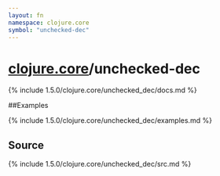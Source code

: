 ```yaml
---
layout: fn
namespace: clojure.core
symbol: "unchecked-dec"
---
```


# [clojure.core](../)/unchecked-dec

{% include 1.5.0/clojure.core/unchecked_dec/docs.md %}

##Examples

{% include 1.5.0/clojure.core/unchecked_dec/examples.md %}
## Source
{% include 1.5.0/clojure.core/unchecked_dec/src.md %}

